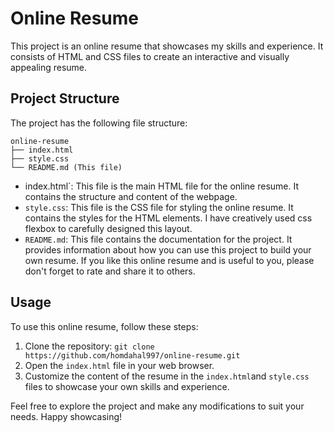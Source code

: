 # Online Resume

This project is an online resume that showcases my skills and experience. It consists of HTML and CSS files to create an interactive and visually appealing resume.

## Project Structure

The project has the following file structure:

```
online-resume
├── index.html
├── style.css
└── README.md (This file)
```

- index.html`: This file is the main HTML file for the online resume. It contains the structure and content of the webpage.
- `style.css`: This file is the CSS file for styling the online resume. It contains the styles for the HTML elements. I have creatively used css flexbox to carefully designed this layout.
- `README.md`: This file contains the documentation for the project. It provides information about how you can use this project to build your own resume. If you like this online resume and is useful to you, please don't forget to rate and share it to others.

## Usage

To use this online resume, follow these steps:

1. Clone the repository: `git clone https://github.com/homdahal997/online-resume.git`
2. Open the `index.html` file in your web browser.
3. Customize the content of the resume in the `index.html`and `style.css` files to showcase your own skills and experience.

Feel free to explore the project and make any modifications to suit your needs. Happy showcasing!